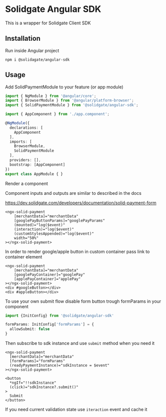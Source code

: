 # Solidgate Angular SDK

This is a wrapper for Solidgate Client SDK

## Installation

Run inside Angular project

```
npm i @solidagate/angular-sdk
``` 

## Usage
Add SolidPaymentModule to your feature (or app module)
```typescript
import { NgModule } from '@angular/core';
import { BrowserModule } from '@angular/platform-browser';
import { SolidPaymentModule } from '@solidgate/angular-sdk';

import { AppComponent } from './app.component';

@NgModule({
  declarations: [
    AppComponent
  ],
  imports: [
    BrowserModule,
    SolidPaymentModule
  ],
  providers: [],
  bootstrap: [AppComponent]
})
export class AppModule { }
```

Render a component

Component inputs and outputs are similar to described in the docs

https://dev.solidgate.com/developers/documentation/solid-payment-form

```angular2html
<ngx-solid-payment
    [merchantData]="merchantData"
    [googlePayButtonParams]="googlePayParams"
    (mounted)="log($event)"
    (interaction)="log($event)"
    (customStylesAppended)="log($event)"
    width="50%"
></ngx-solid-payment>
```

In order to render google/apple button in custom container pass link to container element

```angular2html
<ngx-solid-payment
    [merchantData]="merchantData"
    [googlePayContainer]="googlePay"
    [applePayContainer]="applePay"
></ngx-solid-payment>
<div #googleButton></div>
<div #appleButton></div>
```

To use your own submit flow disable form button trough formParams in your component

```typescript
import {InitConfig} from '@solidgate/angular-sdk'

formParams: InitConfig['formParams'] = {
  allowSubmit: false
}
```

Then subscribe to sdk instance and use `submit` method when you need it

```angular2html
<ngx-solid-payment
  [merchantData]="merchantData"
  [formParams]="formParams"
  (readyPaymentInstance)="sdkInstance = $event"
></ngx-solid-payment>

<button 
  *ngIf="!!sdkInstance" 
  (click)="sdkInstance?.submit()"
>
  Submit
</button>
```

If you need current validation state use `iteraction` event and cache it

